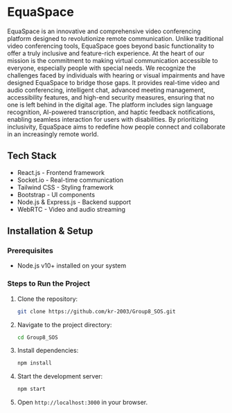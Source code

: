 # EquaSpace

EquaSpace is an innovative and comprehensive video conferencing platform designed to revolutionize remote communication. Unlike traditional video conferencing tools, EquaSpace goes beyond basic functionality to offer a truly inclusive and feature-rich experience. At the heart of our mission is the commitment to making virtual communication accessible to everyone, especially people with special needs. We recognize the challenges faced by individuals with hearing or visual impairments and have designed EquaSpace to bridge those gaps. It provides real-time video and audio conferencing, intelligent chat, advanced meeting management, accessibility features, and high-end security measures, ensuring that no one is left behind in the digital age. The platform includes sign language recognition, AI-powered transcription, and haptic feedback notifications, enabling seamless interaction for users with disabilities. By prioritizing inclusivity, EquaSpace aims to redefine how people connect and collaborate in an increasingly remote world.

## Tech Stack

- React.js - Frontend framework
- Socket.io - Real-time communication
- Tailwind CSS - Styling framework
- Bootstrap - UI components
- Node.js & Express.js - Backend support
- WebRTC - Video and audio streaming

## Installation & Setup

### Prerequisites

- Node.js v10+ installed on your system

### Steps to Run the Project

1. Clone the repository:
   ```sh
   git clone https://github.com/kr-2003/Group8_SOS.git
   ```
2. Navigate to the project directory:
   ```sh
   cd Group8_SOS
   ```
3. Install dependencies:
   ```sh
   npm install
   ```
4. Start the development server:
   ```sh
   npm start
   ```
5. Open `http://localhost:3000` in your browser.

##

